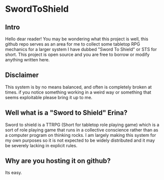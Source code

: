 # SwordToShield


## Intro
Hello dear reader! You may be wondering what this project is well, this github
repo serves as an area for me to collect some tabletop RPG mechanics for a
larger system I have dubbed "Sword To Shield" or STS for short. This project
is open source and you are free to borrow or modify anything written here.

## Disclaimer
This system is by no means balanced, and often is completely broken at times.
if you notice something working in a weird way or something that seems 
exploitable please bring it up to me.

## Well what is a "Sword to Shield" Erina?
Sword to shield is a TTRPG (Short for tabletop role playing game) which is a
sort of role playing game that runs in a collective conscience rather than as a
computer program on thinking rocks. I am largely making this system for my own
purposes so it is not expected to be widely distributed and it may be severely
lacking in explicit rules.

## Why are you hosting it on github?
Its easy.